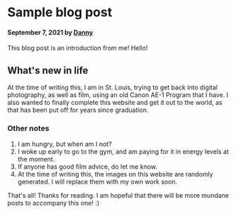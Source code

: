 # Sample blog post

#### September 7, 2021 by [Danny](/)

This blog post is an introduction from me! Hello!

## What's new in life

At the time of writing this, I am in St. Louis, trying to get back into digital photography, as well as film, using an old Canon AE-1 Program that I have. I also wanted to finally complete this website and get it out to the world, as that has been put off for years since graduation.

### Other notes

1. I am hungry, but when am I not?
2. I woke up early to go to the gym, and am paying for it in energy levels at the moment.
3. If anyone has good film advice, do let me know.
4. At the time of writing this, the images on this website are randomly generated. I will replace them with my own work soon.

That's all! Thanks for reading. I am hopeful that there will be more mundane posts to accompany this one! :)
